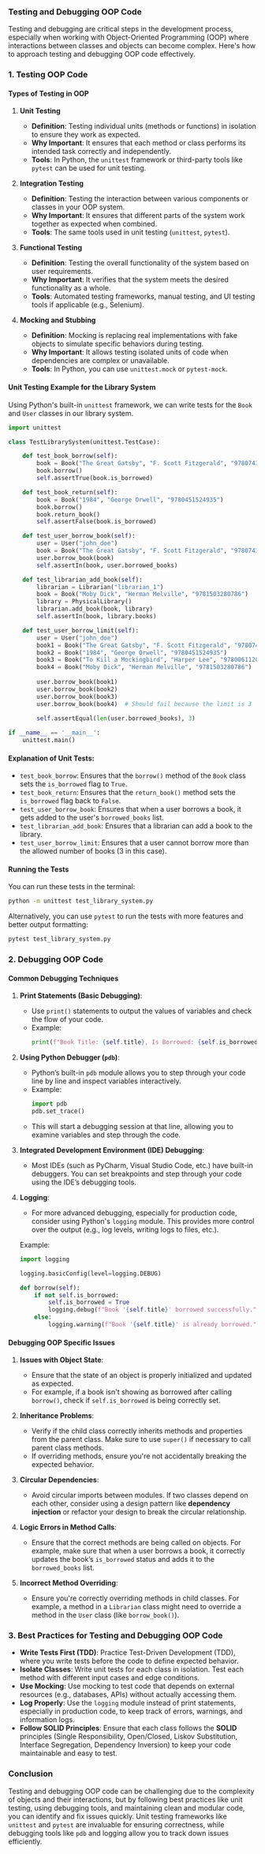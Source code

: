 ### **Testing and Debugging OOP Code**

Testing and debugging are critical steps in the development process, especially when working with Object-Oriented Programming (OOP) where interactions between classes and objects can become complex. Here's how to approach testing and debugging OOP code effectively.

### **1. Testing OOP Code**

#### **Types of Testing in OOP**

1. **Unit Testing**
   - **Definition**: Testing individual units (methods or functions) in isolation to ensure they work as expected.
   - **Why Important**: It ensures that each method or class performs its intended task correctly and independently.
   - **Tools**: In Python, the `unittest` framework or third-party tools like `pytest` can be used for unit testing.

2. **Integration Testing**
   - **Definition**: Testing the interaction between various components or classes in your OOP system.
   - **Why Important**: It ensures that different parts of the system work together as expected when combined.
   - **Tools**: The same tools used in unit testing (`unittest`, `pytest`).

3. **Functional Testing**
   - **Definition**: Testing the overall functionality of the system based on user requirements.
   - **Why Important**: It verifies that the system meets the desired functionality as a whole.
   - **Tools**: Automated testing frameworks, manual testing, and UI testing tools if applicable (e.g., Selenium).

4. **Mocking and Stubbing**
   - **Definition**: Mocking is replacing real implementations with fake objects to simulate specific behaviors during testing.
   - **Why Important**: It allows testing isolated units of code when dependencies are complex or unavailable.
   - **Tools**: In Python, you can use `unittest.mock` or `pytest-mock`.

#### **Unit Testing Example for the Library System**

Using Python's built-in `unittest` framework, we can write tests for the `Book` and `User` classes in our library system.

```python
import unittest

class TestLibrarySystem(unittest.TestCase):

    def test_book_borrow(self):
        book = Book("The Great Gatsby", "F. Scott Fitzgerald", "9780743273565")
        book.borrow()
        self.assertTrue(book.is_borrowed)

    def test_book_return(self):
        book = Book("1984", "George Orwell", "9780451524935")
        book.borrow()
        book.return_book()
        self.assertFalse(book.is_borrowed)

    def test_user_borrow_book(self):
        user = User("john_doe")
        book = Book("The Great Gatsby", "F. Scott Fitzgerald", "9780743273565")
        user.borrow_book(book)
        self.assertIn(book, user.borrowed_books)

    def test_librarian_add_book(self):
        librarian = Librarian("librarian_1")
        book = Book("Moby Dick", "Herman Melville", "9781503280786")
        library = PhysicalLibrary()
        librarian.add_book(book, library)
        self.assertIn(book, library.books)

    def test_user_borrow_limit(self):
        user = User("john_doe")
        book1 = Book("The Great Gatsby", "F. Scott Fitzgerald", "9780743273565")
        book2 = Book("1984", "George Orwell", "9780451524935")
        book3 = Book("To Kill a Mockingbird", "Harper Lee", "9780061120084")
        book4 = Book("Moby Dick", "Herman Melville", "9781503280786")
        
        user.borrow_book(book1)
        user.borrow_book(book2)
        user.borrow_book(book3)
        user.borrow_book(book4)  # Should fail because the limit is 3
        
        self.assertEqual(len(user.borrowed_books), 3)

if __name__ == '__main__':
    unittest.main()
```

#### **Explanation of Unit Tests**:
- `test_book_borrow`: Ensures that the `borrow()` method of the `Book` class sets the `is_borrowed` flag to `True`.
- `test_book_return`: Ensures that the `return_book()` method sets the `is_borrowed` flag back to `False`.
- `test_user_borrow_book`: Ensures that when a user borrows a book, it gets added to the user's `borrowed_books` list.
- `test_librarian_add_book`: Ensures that a librarian can add a book to the library.
- `test_user_borrow_limit`: Ensures that a user cannot borrow more than the allowed number of books (3 in this case).

#### **Running the Tests**

You can run these tests in the terminal:

```bash
python -m unittest test_library_system.py
```

Alternatively, you can use `pytest` to run the tests with more features and better output formatting:

```bash
pytest test_library_system.py
```

### **2. Debugging OOP Code**

#### **Common Debugging Techniques**

1. **Print Statements (Basic Debugging)**:
   - Use `print()` statements to output the values of variables and check the flow of your code.
   - Example:
     ```python
     print(f"Book Title: {self.title}, Is Borrowed: {self.is_borrowed}")
     ```

2. **Using Python Debugger (`pdb`)**:
   - Python’s built-in `pdb` module allows you to step through your code line by line and inspect variables interactively.
   - Example:
     ```python
     import pdb
     pdb.set_trace()
     ```
   - This will start a debugging session at that line, allowing you to examine variables and step through the code.

3. **Integrated Development Environment (IDE) Debugging**:
   - Most IDEs (such as PyCharm, Visual Studio Code, etc.) have built-in debuggers. You can set breakpoints and step through your code using the IDE’s debugging tools.

4. **Logging**:
   - For more advanced debugging, especially for production code, consider using Python's `logging` module. This provides more control over the output (e.g., log levels, writing logs to files, etc.).

   Example:
   ```python
   import logging

   logging.basicConfig(level=logging.DEBUG)

   def borrow(self):
       if not self.is_borrowed:
           self.is_borrowed = True
           logging.debug(f"Book '{self.title}' borrowed successfully.")
       else:
           logging.warning(f"Book '{self.title}' is already borrowed.")
   ```

#### **Debugging OOP Specific Issues**

1. **Issues with Object State**:
   - Ensure that the state of an object is properly initialized and updated as expected.
   - For example, if a book isn't showing as borrowed after calling `borrow()`, check if `self.is_borrowed` is being correctly set.

2. **Inheritance Problems**:
   - Verify if the child class correctly inherits methods and properties from the parent class. Make sure to use `super()` if necessary to call parent class methods.
   - If overriding methods, ensure you're not accidentally breaking the expected behavior.

3. **Circular Dependencies**:
   - Avoid circular imports between modules. If two classes depend on each other, consider using a design pattern like **dependency injection** or refactor your design to break the circular relationship.

4. **Logic Errors in Method Calls**:
   - Ensure that the correct methods are being called on objects. For example, make sure that when a user borrows a book, it correctly updates the book’s `is_borrowed` status and adds it to the `borrowed_books` list.

5. **Incorrect Method Overriding**:
   - Ensure you're correctly overriding methods in child classes. For example, a method in a `Librarian` class might need to override a method in the `User` class (like `borrow_book()`).

### **3. Best Practices for Testing and Debugging OOP Code**

- **Write Tests First (TDD)**: Practice Test-Driven Development (TDD), where you write tests before the code to define expected behavior.
- **Isolate Classes**: Write unit tests for each class in isolation. Test each method with different input cases and edge conditions.
- **Use Mocking**: Use mocking to test code that depends on external resources (e.g., databases, APIs) without actually accessing them.
- **Log Properly**: Use the `logging` module instead of print statements, especially in production code, to keep track of errors, warnings, and information logs.
- **Follow SOLID Principles**: Ensure that each class follows the **SOLID** principles (Single Responsibility, Open/Closed, Liskov Substitution, Interface Segregation, Dependency Inversion) to keep your code maintainable and easy to test.

### **Conclusion**

Testing and debugging OOP code can be challenging due to the complexity of objects and their interactions, but by following best practices like unit testing, using debugging tools, and maintaining clean and modular code, you can identify and fix issues quickly. Unit testing frameworks like `unittest` and `pytest` are invaluable for ensuring correctness, while debugging tools like `pdb` and logging allow you to track down issues efficiently.
